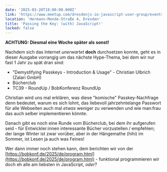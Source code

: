 ```yaml
---
date: '2025-03-20T18:00:00.000Z'
link: 'https://www.meetup.com/dresdenjs-io-javascript-user-group/events/306168216'
location: 'Hermann-Mende-Straße 4, Dresden'
title: 'Passing the Key: (with) JavaScript!'
locked: false
---
```

**ACHTUNG: Diesmal eine Woche später als sonst!**

Nachdem sich das Internet *unerwartet* **doch** durchsetzen konnte, geht es in dieser Ausgabe vorrangig um das nächste Hype-Thema, bei dem wir nur fast 1 Jahr zu spät dran sind:

* "Demystifying Passkeys - Introduction & Usage" - Christian Ulbrich (Zalari GmbH)
* Bücherclub
* TC39 - RoundUp / BobKonferenz RoundUp

Christian wird uns mal erklären, was diese "komische" Passkey-Nachfrage denn bedeutet, warum es sich lohnt, das liebevoll jahrzehntelange Passwort für alle Webseiten auch mal *etwas* weniger zu verwenden und wie man:frau das auch selber implementieren könnte.

Danach gibt es noch eine Runde vom Bücherclub, bei dem ihr aufgerufen seid - für Entwickler:innen interessante Bücher vorzustellen / empfehlen; der lange Winter ist zwar vorüber, aber in der Hängemathe (hihi) im Sommer, ist Lesen ja auch was Feines!

Wer dann immer noch stehen kann, dem berichten wir von der [https://bobkonf.de/2025/de/program.html](https://bobkonf.de/2025/de/program.html) - funktional programmieren wir doch eh alle am liebsten in JavaScript, *oder*?
